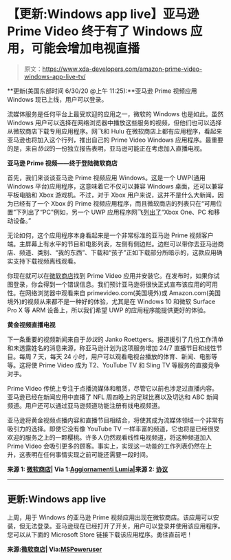 # 【更新:Windows app live】亚马逊 Prime Video 终于有了 Windows 应用，可能会增加电视直播

> 原文：<https://www.xda-developers.com/amazon-prime-video-windows-app-live-tv/>

**更新(美国东部时间 6/30/20 @上午 11:25):**亚马逊 Prime 视频应用 Windows 现已上线，用户可以登录。

流媒体服务是任何平台上最受欢迎的应用之一，微软的 Windows 也是如此。虽然 Windows 用户可以选择在网络浏览器中播放这些服务的视频，但他们也可以选择从微软商店下载专用应用程序。网飞和 Hulu 在微软商店上都有应用程序，看起来亚马逊也将加入这个行列，推出自己的 Prime Video Windows 应用程序。最重要的是，来自*协议*的一份独立报告表明，亚马逊可能正在考虑加入直播电视。

**亚马逊 Prime 视频——终于登陆微软商店**

首先，我们来谈谈亚马逊 Prime 视频应用 Windows。这是一个 UWP(通用 Windows 平台)应用程序，这意味着它不仅可以兼容 Windows 桌面，还可以兼容平板电脑和 Xbox 游戏机。不过，对于 Xbox 用户来说，这并不是什么大新闻，因为已经有了一个 Xbox 的 Prime 视频应用程序，而且微软商店的列表只在“可用位置”下列出了“PC”例如，另一个 UWP 应用程序网飞[列出了](https://www.microsoft.com/en-us/p/netflix/9wzdncrfj3tj?cid=msft_web_chart&activetab=pivot:overviewtab)“Xbox One、PC 和移动设备。”

无论如何，这个应用程序本身看起来是一个非常标准的亚马逊 Prime 视频客户端。主屏幕上有水平的节目和电影列表，左侧有侧边栏。边栏可以带你去亚马逊商店、频道、类别、“我的东西”、下载和“孩子”正如下载部分所暗示的，这款应用确实支持下载视频离线观看。

你现在就可以在[微软商店](https://www.microsoft.com/en-us/p/amazon-prime-video-for-windows/9p6rc76msmmj)找到 Prime Video 应用并安装它。在发布时，如果你试图登录，你会得到一个错误信息。我们预计亚马逊将很快正式宣布该应用的可用性。在网络浏览器中观看来自 primevideo.com(美国境外)或 Amazon.com(美国境外)的视频从来都不是一种好的体验，尤其是在 Windows 10 和微软 Surface Pro X 等 ARM 设备上，所以我们希望 UWP 的应用程序能提供更好的体验。

**黄金视频直播电视**

下一条重要的视频新闻来自于*协议*的 Janko Roettgers。报道援引了几份工作清单和未透露姓名的消息来源，称亚马逊计划为这项服务增加 24/7 直播节目和线性节目。每周 7 天，每天 24 小时，用户可以观看电视台播放的体育、新闻、电影等等。这将使 Prime Video 成为 T2、YouTube TV 和 Sling TV 等服务的直接竞争对手。

Prime Video 传统上专注于点播流媒体和租赁，尽管它以前也涉足过直播内容。亚马逊已经在新闻应用中直播了 NFL 周四晚上的足球比赛以及切达和 ABC 新闻频道。用户还可以通过亚马逊频道功能注册有线电视频道。

亚马逊将黄金视频点播内容和直播节目相结合，将使其成为流媒体领域一个非常有吸引力的选择。即使它没有像 YouTube TV 一样丰富的频道，它也将是已经很受欢迎的服务之上的一颗樱桃。许多人仍然观看线性电视频道，将这种频道加入 Prime Video 会吸引更多的顾客。事实上，实现这一功能的工作列表仍然在上升，这表明在任何事情实现之前可能还需要一段时间。

**来源 1: [微软商店](https://www.microsoft.com/en-us/p/app/9p6rc76msmmj)| Via 1:[Aggiornamenti Lumia](http://www.aggiornamentilumia.it/2020/06/23/anteprima-amazon-prime-video-for-windows-la-nuova-uwp-in-arrivo-sul-microsoft-store/)|来源 2: [协议](https://www.protocol.com/amazon-prime-live-tv)**

* * *

## 更新:Windows app live

上周，用于 Windows 的亚马逊 Prime 视频应用出现在微软商店。该应用可以安装，但无法登录。亚马逊现在已经打开了开关，用户可以登录并使用该应用程序。您可以从下面的 Microsoft Store 链接下载该应用程序。勇往直前吧！

**来源:[微软商店](https://www.microsoft.com/en-us/p/app/9p6rc76msmmj)| Via:[MSPoweruser](https://mspoweruser.com/amazon-prime-video-uwp-app-for-windows-10-now-available/)**
